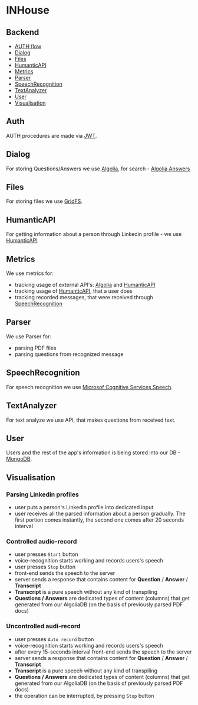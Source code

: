 # INHouse

## Backend
- [AUTH flow](#Auth)
- [Dialog](#Dialog)
- [Files](#Files)
- [HumanticAPI](#HumanticAPI)
- [Metrics](#Metrics)
- [Parser](#Parser)
- [SpeechRecognition](#SpeechRecognition)
- [TextAnalyzer](#TextAnalyzer)
- [User](#User)
- [Visualisation](#Visualisation)

## Auth
AUTH procedures are made via [JWT](https://jwt.io/).

## Dialog
For storing Questions/Answers we use [Algolia](https://www.algolia.com/), for search - [Algolia Answers](https://www.algolia.com/doc/guides/algolia-ai/answers/)

## Files
For storing files we use [GridFS](https://docs.mongodb.com/manual/core/gridfs/).

## HumanticAPI
For getting information about a person through Linkedin profile - we use [HumanticAPI](https://humantic.ai/)

## Metrics
We use metrics for:
- tracking usage of external API's: [Algolia](#Dialog) and [HumanticAPI](#HumanticAPI)
- tracking usage of [HumanticAPI](#HumanticAPI), that a user does
- tracking recorded messages, that were received through [SpeechRecognition](#SpeechRecognition) 

## Parser
We use Parser for:
- parsing PDF files
- parsing questions from recognized message 

## SpeechRecognition
For speech recognition we use [Microsof Cognitive Services Speech](https://azure.microsoft.com/ru-ru/services/cognitive-services/speech-services/).

## TextAnalyzer
For text analyze we use API, that makes questions from received text.

## User
Users and the rest of the app's information is being stored into our DB - [MongoDB](https://www.mongodb.com/).

## Visualisation
### Parsing Linkedin profiles
- user puts a person's Linkedin profile into dedicated input
- user receives all the parsed information about a person gradually. The first portion comes instantly, the second one comes after 20 seconds interval

### Controlled audio-record
- user presses `Start` button
- voice-recognition starts working and records users's speech
- user presses `Stop` button
- front-end sends the speech to the server
- server sends a response that contains content for **Question** / **Answer** / **Transcript**
- **Transcript** is a pure speech without any kind of transpiling
- **Questions / Answers** are dedicated types of content (columns) that get generated from our AlgoliaDB (on the basis of previously parsed PDF docs)

### Uncontrolled audi-record
- user presses `Auto record` button
- voice-recognition starts working and records users's speech
- after every 15-seconds interval front-end sends the speech to the server
- server sends a response that contains content for **Question** / **Answer** / **Transcript**
- **Transcript** is a pure speech without any kind of transpiling
- **Questions / Answers** are dedicated types of content (columns) that get generated from our AlgoliaDB (on the basis of previously parsed PDF docs)
- the operation can be interrupted, by pressing `Stop` button
